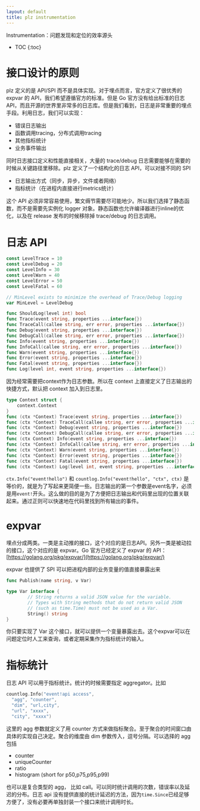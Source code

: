 ```yaml
---
layout: default
title: plz instrumentation
---
```


Instrumentation：问题发现和定位的效率源头

* TOC
{:toc}

# 接口设计的原则

plz 定义的是 API/SPI 而不是具体实现。对于埋点而言，官方定义了很优秀的 expvar 的 API，我们希望遵循官方的标准。但是 Go 官方没有给出标准的日志 API，而且开源的世界里非常多的日志库。但是我们看到，日志是非常重要的埋点手段。利用日志，我们可以实现：

* 错误日志输出
* 函数调用tracing，分布式调用tracing
* 其他指标统计
* 业务事件输出

同时日志接口定义和性能直接相关，大量的 trace/debug 日志需要能够在需要的时候从关键路径里移除。plz 定义了一个结构化的日志 API，可以对接不同的 SPI

* 日志输出方式（同步，异步，文件或者网络）
* 指标统计（在进程内直接进行metrics统计）

这个 API 必须非常容易使用，繁文缛节需要尽可能地少。所以我们选择了静态函数，而不是需要先实例化 logger 对象。静态函数也允许编译器进行inline的优化，以及在 release 发布的时候移除掉 trace/debug 的日志调用。

# 日志 API


```go
const LevelTrace = 10
const LevelDebug = 20
const LevelInfo = 30
const LevelWarn = 40
const LevelError = 50
const LevelFatal = 60

// MinLevel exists to minimize the overhead of Trace/Debug logging
var MinLevel = LevelDebug

func ShouldLog(level int) bool
func Trace(event string, properties ...interface{})
func TraceCall(callee string, err error, properties ...interface{})
func Debug(event string, properties ...interface{})
func DebugCall(callee string, err error, properties ...interface{})
func Info(event string, properties ...interface{})
func InfoCall(callee string, err error, properties ...interface{})
func Warn(event string, properties ...interface{})
func Error(event string, properties ...interface{})
func Fatal(event string, properties ...interface{})
func Log(level int, event string, properties ...interface{})
```

因为经常需要把context作为日志参数。所以在 context 上直接定义了日志输出的快捷方式，默认把 context 加入到日志里。

```go
type Context struct {
	context.Context
}
func (ctx *Context) Trace(event string, properties ...interface{})
func (ctx *Context) TraceCall(callee string, err error, properties ...interface{})
func (ctx *Context) Debug(event string, properties ...interface{})
func (ctx *Context) DebugCall(callee string, err error, properties ...interface{})
func (ctx Context) Info(event string, properties ...interface{})
func (ctx *Context) InfoCall(callee string, err error, properties ...interface{})
func (ctx *Context) Warn(event string, properties ...interface{})
func (ctx *Context) Error(event string, properties ...interface{})
func (ctx *Context) Fatal(event string, properties ...interface{})
func (ctx *Context) Log(level int, event string, properties ...interface{})
```

`ctx.Info("event!hello")` 和 `countlog.Info("event!hello", "ctx", ctx)` 是等价的，就是为了写起来更简便一些。日志输出的第一个参数是event名字，必须是用`event!`开头。这么做的目的是为了方便把日志输出和代码里出现的位置关联起来。通过正则可以快速地在代码里找到所有输出的事件。

# expvar

埋点分成两类。一类是主动推的接口，这个对应的是日志API。另外一类是被动拉的接口，这个对应的是 expvar。Go 官方已经定义了 expvar 的 API：[https://golang.org/pkg/expvar/](https://golang.org/pkg/expvar/)

expvar 也提供了 SPI 可以把进程内部的业务变量的值直接暴露出来

```go
func Publish(name string, v Var)

type Var interface {
        // String returns a valid JSON value for the variable.
        // Types with String methods that do not return valid JSON
        // (such as time.Time) must not be used as a Var.
        String() string
}
```

你只要实现了 Var 这个接口，就可以提供一个变量暴露出去。这个expvar可以在问题定位时人工来查询，或者定期采集作为指标统计的输入。

# 指标统计

日志 API 可以用于指标统计。统计的时候需要指定 aggregator。比如

```go
countlog.Info("event!api access", 
  "agg", "counter", 
  "dim", "url,city", 
  "url", "xxxx", 
  "city", "xxxx")
```

这里的 agg 参数就定义了用 counter 方式来做指标聚合。至于聚合的时间窗口由具体的实现自己决定。聚合的维度由 dim 参数传入，逗号分隔。可以选择的 agg 包括

* counter
* uniqueCounter
* ratio
* histogram (short for p50,p75,p95,p99)

也可以是复合类型的 agg， 比如 call。可以同时统计调用的次数，错误率以及延迟的分布。日志 api 没有提供直接的统计延迟的方法，因为`time.Since`已经足够方便了，没有必要再单独封装一个接口来统计调用时长。



